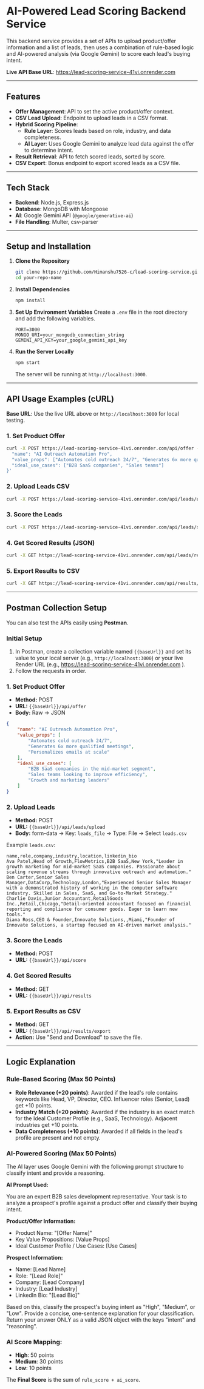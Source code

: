 
# AI-Powered Lead Scoring Backend Service

This backend service provides a set of APIs to upload product/offer information and a list of leads, then uses a combination of rule-based logic and AI-powered analysis (via Google Gemini) to score each lead's buying intent.

**Live API Base URL**: https://lead-scoring-service-41vi.onrender.com

---

## Features

- **Offer Management**: API to set the active product/offer context.
- **CSV Lead Upload**: Endpoint to upload leads in a CSV format.
- **Hybrid Scoring Pipeline**:
    - **Rule Layer**: Scores leads based on role, industry, and data completeness.
    - **AI Layer**: Uses Google Gemini to analyze lead data against the offer to determine intent.
- **Result Retrieval**: API to fetch scored leads, sorted by score.
- **CSV Export**: Bonus endpoint to export scored leads as a CSV file.

---

## Tech Stack

- **Backend**: Node.js, Express.js
- **Database**: MongoDB with Mongoose
- **AI**: Google Gemini API (`@google/generative-ai`)
- **File Handling**: Multer, csv-parser

---

## Setup and Installation

1. **Clone the Repository**
    ```bash
    git clone https://github.com/Himanshu7526-c/lead-scoring-service.git
    cd your-repo-name
    ```

2. **Install Dependencies**
    ```bash
    npm install
    ```

3. **Set Up Environment Variables**
    Create a `.env` file in the root directory and add the following variables.

    ```
    PORT=3000
    MONGO_URI=your_mongodb_connection_string
    GEMINI_API_KEY=your_google_gemini_api_key
    ```

4. **Run the Server Locally**
    ```bash
    npm start
    ```
    The server will be running at `http://localhost:3000`.

---

## API Usage Examples (cURL)

**Base URL**: Use the live URL above or `http://localhost:3000` for local testing.

### 1. Set Product Offer
```bash
curl -X POST https://lead-scoring-service-41vi.onrender.com/api/offer -H "Content-Type: application/json" -d '{
  "name": "AI Outreach Automation Pro",
  "value_props": ["Automates cold outreach 24/7", "Generates 6x more qualified meetings"],
  "ideal_use_cases": ["B2B SaaS companies", "Sales teams"]
}'
```

### 2. Upload Leads CSV
```bash
curl -X POST https://lead-scoring-service-41vi.onrender.com/api/leads/upload -F "leads_file=@/path/to/your/leads.csv"
```

### 3. Score the Leads
```bash
curl -X POST https://lead-scoring-service-41vi.onrender.com/api/leads/score
```

### 4. Get Scored Results (JSON)
```bash
curl -X GET https://lead-scoring-service-41vi.onrender.com/api/leads/results
```

### 5. Export Results to CSV
```bash
curl -X GET https://lead-scoring-service-41vi.onrender.com/api/results/export -o scored_leads.csv
```

---

## Postman Collection Setup

You can also test the APIs easily using **Postman**.  

### **Initial Setup**
1. In Postman, create a collection variable named `{{baseUrl}}` and set its value to your local server (e.g., `http://localhost:3000`) or your live Render URL (e.g., https://lead-scoring-service-41vi.onrender.com ).
2. Follow the requests in order.

### **1. Set Product Offer**
- **Method:** POST  
- **URL:** `{{baseUrl}}/api/offer`  
- **Body:** Raw → JSON  
```json
{
    "name": "AI Outreach Automation Pro",
    "value_props": [
        "Automates cold outreach 24/7",
        "Generates 6x more qualified meetings",
        "Personalizes emails at scale"
    ],
    "ideal_use_cases": [
        "B2B SaaS companies in the mid-market segment",
        "Sales teams looking to improve efficiency",
        "Growth and marketing leaders"
    ]
}
```

### **2. Upload Leads**
- **Method:** POST  
- **URL:** `{{baseUrl}}/api/leads/upload`  
- **Body:** form-data → Key: `leads_file` → Type: File → Select `leads.csv`

Example `leads.csv`:
```csv
name,role,company,industry,location,linkedin_bio
Ava Patel,Head of Growth,FlowMetrics,B2B SaaS,New York,"Leader in growth marketing for mid-market SaaS companies. Passionate about scaling revenue streams through innovative outreach and automation."
Ben Carter,Senior Sales Manager,DataCorp,Technology,London,"Experienced Senior Sales Manager with a demonstrated history of working in the computer software industry. Skilled in Sales, SaaS, and Go-to-Market Strategy."
Charlie Davis,Junior Accountant,RetailGoods Inc.,Retail,Chicago,"Detail-oriented accountant focused on financial reporting and compliance for consumer goods. Eager to learn new tools."
Diana Ross,CEO & Founder,Innovate Solutions,,Miami,"Founder of Innovate Solutions, a startup focused on AI-driven market analysis."
```

### **3. Score the Leads**
- **Method:** POST  
- **URL:** `{{baseUrl}}/api/score`  

### **4. Get Scored Results**
- **Method:** GET  
- **URL:** `{{baseUrl}}/api/results`  

### **5. Export Results as CSV**
- **Method:** GET  
- **URL:** `{{baseUrl}}/api/results/export`  
- **Action:** Use "Send and Download" to save the file.

---

## Logic Explanation

### Rule-Based Scoring (Max 50 Points)

- **Role Relevance (+20 points)**: Awarded if the lead's role contains keywords like Head, VP, Director, CEO. Influencer roles (Senior, Lead) get +10 points.
- **Industry Match (+20 points)**: Awarded if the industry is an exact match for the Ideal Customer Profile (e.g., SaaS, Technology). Adjacent industries get +10 points.
- **Data Completeness (+10 points)**: Awarded if all fields in the lead's profile are present and not empty.

### AI-Powered Scoring (Max 50 Points)

The AI layer uses Google Gemini with the following prompt structure to classify intent and provide a reasoning.

**AI Prompt Used:**

You are an expert B2B sales development representative. Your task is to analyze a prospect's profile against a product offer and classify their buying intent.

**Product/Offer Information:**
- Product Name: "[Offer Name]"
- Key Value Propositions: [Value Props]
- Ideal Customer Profile / Use Cases: [Use Cases]

**Prospect Information:**
- Name: [Lead Name]
- Role: "[Lead Role]"
- Company: [Lead Company]
- Industry: [Lead Industry]
- LinkedIn Bio: "[Lead Bio]"

Based on this, classify the prospect's buying intent as "High", "Medium", or "Low". Provide a concise, one-sentence explanation for your classification.
Return your answer ONLY as a valid JSON object with the keys "intent" and "reasoning".

### AI Score Mapping:
- **High**: 50 points
- **Medium**: 30 points
- **Low**: 10 points

The **Final Score** is the sum of `rule_score + ai_score`.
